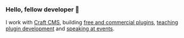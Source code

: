 ### Hello, fellow developer 👋

I work with [Craft CMS](https://craftcms.com/), building [free and commercial plugins](https://putyourlightson.com/plugins), [teaching plugin development](https://putyourlightson.com/what-we-do#training) and [speaking at events](https://craftcms.com/events/dot-all-2023/sessions/reactive-front-ends-with-sprig).
